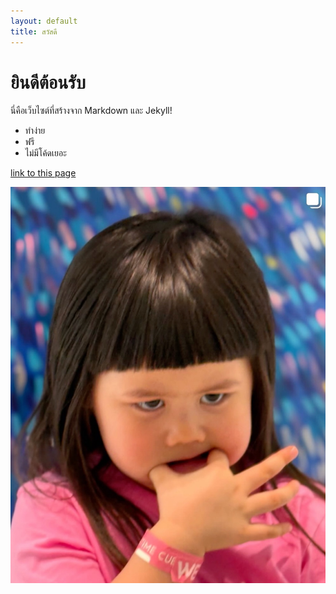 ```yaml
---
layout: default
title: สวัสดี
---
```


# ยินดีต้อนรับ

นี่คือเว็บไซต์ที่สร้างจาก Markdown และ Jekyll!

- ทำง่าย
- ฟรี
- ไม่มีโค้ดเยอะ

[link to this page](product.md)

![นี่คือรูป](assets/images/my-photo.jpg)
